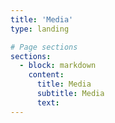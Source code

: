 ```yaml
---
title: 'Media'
type: landing

# Page sections
sections:
  - block: markdown
    content:
      title: Media
      subtitle: Media
      text: 
---
```

